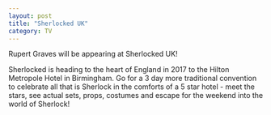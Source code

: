 ```yaml
---
layout: post
title: "Sherlocked UK"
category: TV
---
```

Rupert Graves will be appearing at Sherlocked UK!

Sherlocked is heading to the heart of England in 2017 to the Hilton Metropole Hotel in Birmingham. Go for a 3 day more traditional convention to celebrate all that is Sherlock in the comforts of a 5 star hotel - meet the stars, see actual sets, props, costumes and escape for the weekend into the world of Sherlock!
